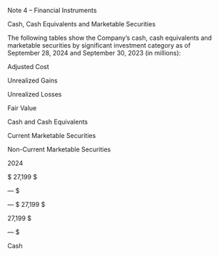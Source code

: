 Note 4 – Financial Instruments

Cash, Cash Equivalents and Marketable Securities

The following tables show the Company’s cash, cash equivalents and marketable securities by significant investment category
as of September 28, 2024 and September 30, 2023 (in millions):

Adjusted
Cost

Unrealized
Gains

Unrealized
Losses

Fair
Value

Cash and
Cash
Equivalents

Current
Marketable
Securities

Non-Current
Marketable
Securities

2024

$  27,199  $

—  $

—  $  27,199  $

27,199  $

—  $

Cash